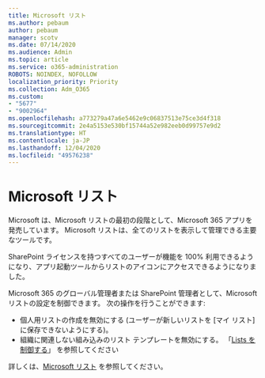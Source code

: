 ```yaml
---
title: Microsoft リスト
ms.author: pebaum
author: pebaum
manager: scotv
ms.date: 07/14/2020
ms.audience: Admin
ms.topic: article
ms.service: o365-administration
ROBOTS: NOINDEX, NOFOLLOW
localization_priority: Priority
ms.collection: Adm_O365
ms.custom:
- "5677"
- "9002964"
ms.openlocfilehash: a773279a47a6e5462e9c06837513e75ce3d4f318
ms.sourcegitcommit: 2e4a5153e530bf15744a52e982eeb0d99757e9d2
ms.translationtype: HT
ms.contentlocale: ja-JP
ms.lasthandoff: 12/04/2020
ms.locfileid: "49576238"
---
```

# <a name="microsoft-lists"></a>Microsoft リスト

Microsoft は、Microsoft リストの最初の段階として、Microsoft 365 アプリを発売しています。 Microsoft リストは、全てのリストを表示して管理できる主要なツールです。  
  
SharePoint ライセンスを持つすべてのユーザーが機能を 100% 利用できるようになり、アプリ起動ツールからリストのアイコンにアクセスできるようになりました。

Microsoft 365 のグローバル管理者または SharePoint 管理者として、Microsoft リストの設定を制御できます。 次の操作を行うことができます:

- 個人用リストの作成を無効にする (ユーザーが新しいリストを [マイ リスト] に保存できないようにする)。
- 組織に関連しない組み込みのリスト テンプレートを無効にする。
「[Lists を制御する](https://docs.microsoft.com/sharepoint/control-lists)」 を参照してください

詳しくは、[Microsoft リスト](https://aka.ms/microsoftlists) を参照してください。
